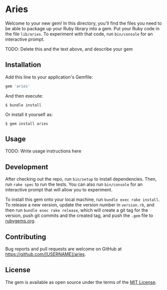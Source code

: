 # Aries

Welcome to your new gem! In this directory, you'll find the files you need to be able to package up your Ruby library into a gem. Put your Ruby code in the file `lib/aries`. To experiment with that code, run `bin/console` for an interactive prompt.

TODO: Delete this and the text above, and describe your gem

## Installation

Add this line to your application's Gemfile:

```ruby
gem 'aries'
```

And then execute:

    $ bundle install

Or install it yourself as:

    $ gem install aries

## Usage

TODO: Write usage instructions here

## Development

After checking out the repo, run `bin/setup` to install dependencies. Then, run `rake spec` to run the tests. You can also run `bin/console` for an interactive prompt that will allow you to experiment.

To install this gem onto your local machine, run `bundle exec rake install`. To release a new version, update the version number in `version.rb`, and then run `bundle exec rake release`, which will create a git tag for the version, push git commits and the created tag, and push the `.gem` file to [rubygems.org](https://rubygems.org).

## Contributing

Bug reports and pull requests are welcome on GitHub at https://github.com/[USERNAME]/aries.

## License

The gem is available as open source under the terms of the [MIT License](https://opensource.org/licenses/MIT).
